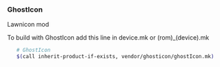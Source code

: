 ### GhostIcon

Lawnicon mod 

To build with GhostIcon add this line in device.mk or (rom)_(device).mk
```bash
   # GhostIcon
   $(call inherit-product-if-exists, vendor/ghosticon/ghostIcon.mk)
```
